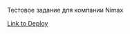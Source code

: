 Тестовое задание для компании Nimax

[Link to Deploy]

[link to deploy]: https://midnightgambler.github.io/Nimax/

